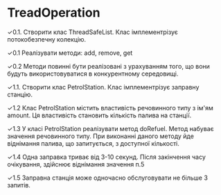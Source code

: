 # TreadOperation
✓0.1. Створити клас ThreadSafeList. Клас імплементрізує потокобезпечну колекцію.

✓0.1 Реалізувати методи: add, remove, get

✓0.2 Методи повинні бути реалізовані з урахуванням того, що вони будуть використовуватися в конкурентному середовищі.

✓1.1. Створити клас PetrolStation. Клас імплементрізує заправну станцію.

✓1.2 Клас PetrolStation містить властивість речовинного типу з ім'ям amount. Ця властивість становить кількість палива на станції.

✓1.3 У класі PetrolStation реалізувати метод doRefuel. Метод набуває значення речовинного типу. При виконанні даного методу йде віднімання палива, що запитується, з доступної кількості.

✓1.4 Одна заправка триває від 3-10 секунд. Після закінчення часу очікування, здійснює віднімання значення п.5

✓1.5 Заправна станція може одночасно обслуговувати не більше 3 запитів.

